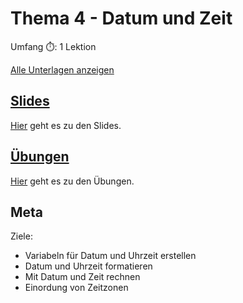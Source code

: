 # Thema 4 - Datum und Zeit

Umfang ⏱️: 1 Lektion

[Alle Unterlagen anzeigen](https://github.com/janikvonrotz/python.casa/tree/main/topic-3-5)

## [Slides](slides4.md)

[Hier](slides4.md) geht es zu den Slides.

## [Übungen](excercise4.md)

[Hier](excercise4.md) geht es zu den Übungen.

## Meta

Ziele:
* Variabeln für Datum und Uhrzeit erstellen
* Datum und Uhrzeit formatieren
* Mit Datum und Zeit rechnen
* Einordung von Zeitzonen